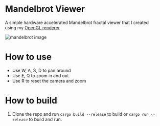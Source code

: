 # Mandelbrot Viewer

A simple hardware accelerated Mandelbrot fractal viewer that I created using my [OpenGL renderer](https://github.com/ColemanSandefur/OpenGL-Renderer-Rust).

![mandelbrot image](https://www.dropbox.com/s/y8cqpogzjwexl5h/2023-02-24-15%3A59%3A42-screenshot.png?raw=1)

# How to use

* Use W, A, S, D to pan around
* Use E, Q to zoom in and out
* Use R to reset the camera and zoom

# How to build

1. Clone the repo and run `cargo build --release` to build or `cargo run --release` to build and run.
